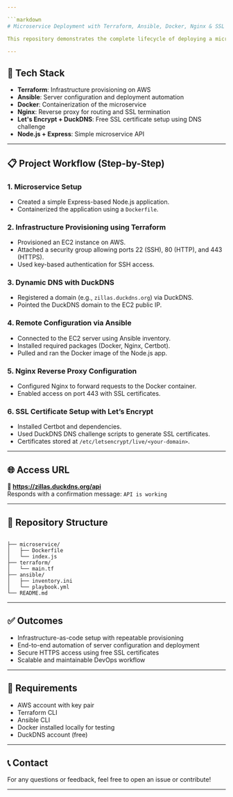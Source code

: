 ```yaml
---

```markdown
# Microservice Deployment with Terraform, Ansible, Docker, Nginx & SSL

This repository demonstrates the complete lifecycle of deploying a microservice using modern DevOps tools and best practices.

---
```


## 🔧 Tech Stack

- **Terraform**: Infrastructure provisioning on AWS
- **Ansible**: Server configuration and deployment automation
- **Docker**: Containerization of the microservice
- **Nginx**: Reverse proxy for routing and SSL termination
- **Let's Encrypt + DuckDNS**: Free SSL certificate setup using DNS challenge
- **Node.js + Express**: Simple microservice API

---

## 📋 Project Workflow (Step-by-Step)

### 1. Microservice Setup
- Created a simple Express-based Node.js application.
- Containerized the application using a `Dockerfile`.

### 2. Infrastructure Provisioning using Terraform
- Provisioned an EC2 instance on AWS.
- Attached a security group allowing ports 22 (SSH), 80 (HTTP), and 443 (HTTPS).
- Used key-based authentication for SSH access.

### 3. Dynamic DNS with DuckDNS
- Registered a domain (e.g., `zillas.duckdns.org`) via DuckDNS.
- Pointed the DuckDNS domain to the EC2 public IP.

### 4. Remote Configuration via Ansible
- Connected to the EC2 server using Ansible inventory.
- Installed required packages (Docker, Nginx, Certbot).
- Pulled and ran the Docker image of the Node.js app.

### 5. Nginx Reverse Proxy Configuration
- Configured Nginx to forward requests to the Docker container.
- Enabled access on port 443 with SSL certificates.

### 6. SSL Certificate Setup with Let’s Encrypt
- Installed Certbot and dependencies.
- Used DuckDNS DNS challenge scripts to generate SSL certificates.
- Certificates stored at `/etc/letsencrypt/live/<your-domain>`.

---

## 🌐 Access URL

**🔗 https://zillas.duckdns.org/api**  
Responds with a confirmation message: `API is working`

---

## 📁 Repository Structure

```

├── microservice/              
│   ├── Dockerfile
│   └── index.js
├── terraform/                 
│   └── main.tf
├── ansible/                    
│   ├── inventory.ini
│   └── playbook.yml
└── README.md                  

```

---

## ✅ Outcomes

- Infrastructure-as-code setup with repeatable provisioning
- End-to-end automation of server configuration and deployment
- Secure HTTPS access using free SSL certificates
- Scalable and maintainable DevOps workflow

---

## 📌 Requirements

- AWS account with key pair
- Terraform CLI
- Ansible CLI
- Docker installed locally for testing
- DuckDNS account (free)

---

## 📞 Contact

For any questions or feedback, feel free to open an issue or contribute!

---

```
